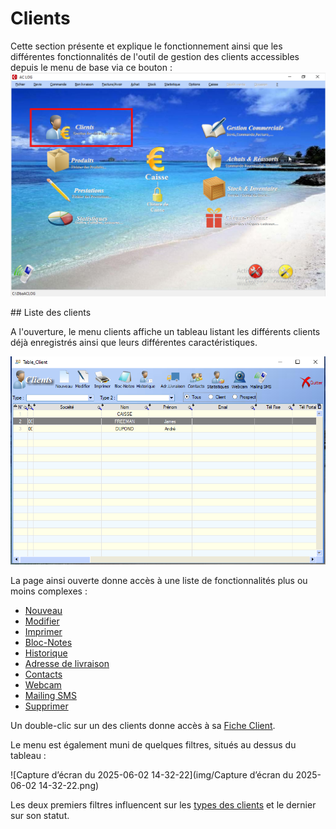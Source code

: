 # Clients

Cette section présente et explique le fonctionnement ainsi que les différentes fonctionnalités de l'outil de gestion des clients accessibles depuis le menu de base via ce bouton : ![](img/encadreClient.png)

## Liste des clients

A l'ouverture, le menu clients affiche un tableau listant les différents clients déjà enregistrés ainsi que leurs différentes caractéristiques.



![](img/CaptureClient2-1748866426556-1.PNG)

La page ainsi ouverte donne accès à une liste de fonctionnalités plus ou moins complexes :

- [Nouveau](#fiche-client)
- [Modifier](#modifier)
- [Imprimer](#imprimer)
- [Bloc-Notes](#bloc-notes)
- [Historique](#historique)
- [Adresse de livraison](#adresse-de-livraison)
- [Contacts](#contacts)
- [Webcam](#webcam)
- [Mailing SMS](#mailing-sms)
- [Supprimer](#supprimer)

Un double-clic sur un des clients donne accès à sa [Fiche Client](#fiche-client).

Le menu est également muni de quelques filtres, situés au dessus du tableau :

![Capture d’écran du 2025-06-02 14-32-22](img/Capture d’écran du 2025-06-02 14-32-22.png)

Les deux premiers filtres influencent sur les [types des clients](##Types) et le dernier sur son statut.









